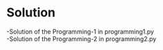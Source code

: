# Solution
-Solution of the Programming-1 in programming1.py<br>
-Solution of the Programming-2 in programming2.py
